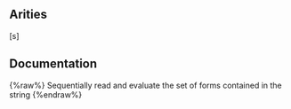 ## Arities
[s]

## Documentation
{%raw%}
Sequentially read and evaluate the set of forms contained in the
  string
{%endraw%}
